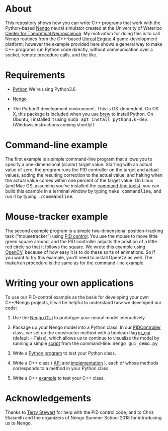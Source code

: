 # About

This repository shows how you can write C++ programs that work with the
Python-based [Nengo](https://www.nengo.ai/) neural simulator created at the University of Waterloo 
[Center for Theoretical Neuroscience](https://uwaterloo.ca/centre-for-theoretical-neuroscience/).  My
motivation for doing this is to call Nengo routines from the C++-based 
[Unreal Engine 4](https://www.unrealengine.com/en-US/what-is-unreal-engine-4) game-development platform; however
the example provided here shows a general way to make C++ programs run
Python code directly, without communication over a socket, remote procedure calls, and the like.

# Requirements

* [Python](https://www.python.org/downloads/) We're using Python3.6

* [Nengo](https://www.nengo.ai/download.html)

* The Python3 development environment.  This is OS-dependent.  On OS X, this package is included when you use 
[brew](https://brew.sh) to install Python.  On Ubuntu, I installed it using <tt>sudo apt install python3.6-dev</tt>.
(Windows instructions coming shortly!)

# Command-line example

The first example is a simple command-line program that allows you to specify a one-dimensional (scalar) target value.
Starting with an actual value of zero, the program runs the PID controller on the target and actual values, 
adding the resulting correction to the actual value, and halting when the actual value comes within one percent of the 
target value.  On Linux (and Mac OS, assuming you've installed the 
[command-line tools](http://osxdaily.com/2014/02/12/install-command-line-tools-mac-os-x/)), you can build this example in a terminal 
window by typing <tt>make commandline</tt>, and run it by typing <tt>./commandline</tt>.

# Mouse-tracker example

The second example program is a simple two-dimensional position-tracking task (&ldquo;mousetracker&rdquo;) using 
[PID control](https://en.wikipedia.org/wiki/PID_controller).  You use the mouse to move little green square
around, and the PID controller adjusts the position of a little red circle so that it follows the square.
We wrote this example using [OpenCV](https://opencv.org/about.html), because of how easy it is to do these sorts
of animations.  So if you want to try this example, you'll need to install OpenCV as well.  The make/run procedure is the
same as for the command-line example.

# Writing your own applications

To use our PID-control example as the basis for developing your own C++/Nengo projects, it will be
helpful to understand how we developed our code:

1. Use the [Nengo GUI](https://github.com/nengo/nengo-gui) to prototype your neural model interactively.

2. Package up your Nengo model into a Python class.  In our 
[PIDController](https://github.com/simondlevy/NengoCPP/blob/master/nengo_pidcontrol.py) class, we 
set up the constructor method with a boolean flag 
[in\_gui](https://github.com/simondlevy/NengoCPP/blob/master/nengo_pidcontrol.py#L83-L86) 
(default = False), which allows us to continue to visualize the model by running a simple 
[script](https://github.com/simondlevy/NengoCPP/blob/master/gui_demo.py) from the command-line:
<tt>nengo gui\_demo.py</tt>

3. Write a [Python program](https://github.com/simondlevy/NengoCPP/blob/master/mousetracker.py) 
to test your Python class.  

4. Write a C++ class (
[API](https://github.com/simondlevy/NengoCPP/blob/master/nengo_pidcontrol.h)
and [implementation](https://github.com/simondlevy/NengoCPP/blob/master/nengo_pidcontrol.cpp)
), each of whose methods corresponds to a method in your Python class.

5. Write a C++ [example](https://github.com/simondlevy/NengoCPP/blob/master/mousetracker.cpp) to test your C++ class.

# Acknowledgements

Thanks to [Terry Stewart](http://compneuro.uwaterloo.ca/people/terrence-c-stewart.html) for help with the PID control
code, and to Chris Eliasmith and the organizers of Nengo Summer School 2018 for introducing us to Nengo.
